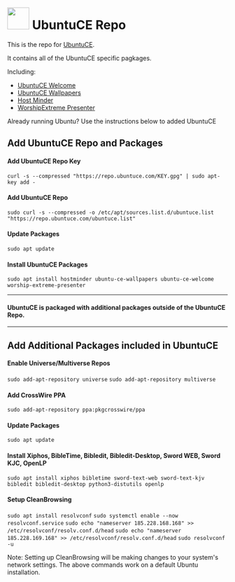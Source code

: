<h1><img src="https://raw.githubusercontent.com/mhancoc7/repo.ubuntuce.com/main/logo.png" height="50" /> UbuntuCE Repo</h1>

This is the repo for [UbuntuCE](https://ubuntuce.com/).

It contains all of the UbuntuCE specific pagkages.

Including:
- [UbuntuCE Welcome](https://github.com/mhancoc7/ubuntu-ce-welcome#readme)
- [UbuntuCE Wallpapers](https://github.com/mhancoc7/ubuntu-ce-wallpapers#readme)
- [Host Minder](https://github.com/mhancoc7/hostminder#readme)
- [WorshipExtreme Presenter](https://github.com/mhancoc7/worship-extreme-presenter#readme)

Already running Ubuntu? Use the instructions below to added UbuntuCE	

## Add UbuntuCE Repo and Packages

#### Add UbuntuCE Repo Key
`curl -s --compressed "https://repo.ubuntuce.com/KEY.gpg" | sudo apt-key add -`

#### Add UbuntuCE Repo
`sudo curl -s --compressed -o /etc/apt/sources.list.d/ubuntuce.list "https://repo.ubuntuce.com/ubuntuce.list"`

#### Update Packages
`sudo apt update`

#### Install UbuntuCE Packages
`sudo apt install hostminder ubuntu-ce-wallpapers ubuntu-ce-welcome worship-extreme-presenter`

---
#### UbuntuCE is packaged with additional packages outside of the UbuntuCE Repo.
---

## Add Additional Packages included in UbuntuCE

#### Enable Universe/Multiverse Repos
`sudo add-apt-repository universe`
`sudo add-apt-repository multiverse`

#### Add CrossWire PPA
`sudo add-apt-repository ppa:pkgcrosswire/ppa`

#### Update Packages
`sudo apt update`

#### Install Xiphos, BibleTime, Bibledit, Bibledit-Desktop, Sword WEB, Sword KJC, OpenLP
`sudo apt install xiphos bibletime sword-text-web sword-text-kjv bibledit bibledit-desktop python3-distutils openlp`

#### Setup CleanBrowsing
`sudo apt install resolvconf`
`sudo systemctl enable --now resolvconf.service`
`sudo echo "nameserver 185.228.168.168" >> /etc/resolvconf/resolv.conf.d/head`
`sudo echo "nameserver 185.228.169.168" >> /etc/resolvconf/resolv.conf.d/head`
`sudo resolvconf -u`

Note: Setting up CleanBrowsing will be making changes to your system's network settings. The above commands work on a default Ubuntu installation. 

